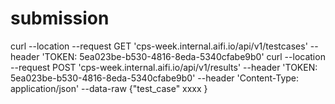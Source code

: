 # submission
curl --location --request GET 'cps-week.internal.aifi.io/api/v1/testcases' --header 'TOKEN: 5ea023be-b530-4816-8eda-5340cfabe9b0'
curl --location --request POST 'cps-week.internal.aifi.io/api/v1/results' --header 'TOKEN: 5ea023be-b530-4816-8eda-5340cfabe9b0' --header 'Content-Type: application/json' --data-raw {"test_case" xxxx }